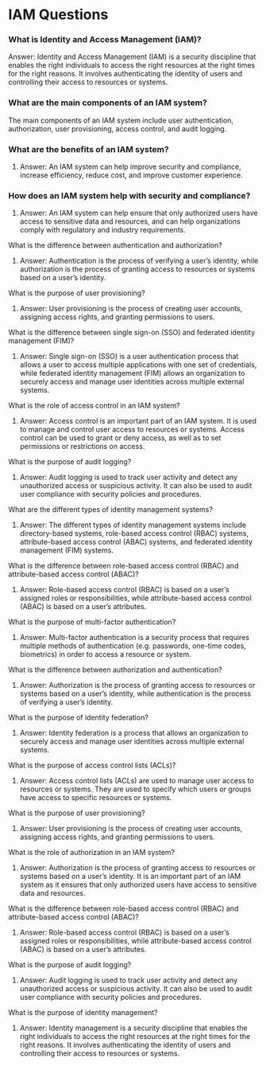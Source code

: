 # IAM Questions

### What is Identity and Access Management (IAM)?

Answer: Identity and Access Management (IAM) is a security discipline that enables the right individuals to access the right resources at the right times for the right reasons. It involves authenticating the identity of users and controlling their access to resources or systems.

### What are the main components of an IAM system?

The main components of an IAM system include user authentication, authorization, user provisioning, access control, and audit logging.

### What are the benefits of an IAM system?

1. Answer: An IAM system can help improve security and compliance, increase efficiency, reduce cost, and improve customer experience.

### How does an IAM system help with security and compliance?

1. Answer: An IAM system can help ensure that only authorized users have access to sensitive data and resources, and can help organizations comply with regulatory and industry requirements.

What is the difference between authentication and authorization?

1. Answer: Authentication is the process of verifying a user’s identity, while authorization is the process of granting access to resources or systems based on a user’s identity.

What is the purpose of user provisioning?

1. Answer: User provisioning is the process of creating user accounts, assigning access rights, and granting permissions to users.

What is the difference between single sign-on (SSO) and federated identity management (FIM)?

1. Answer: Single sign-on (SSO) is a user authentication process that allows a user to access multiple applications with one set of credentials, while federated identity management (FIM) allows an organization to securely access and manage user identities across multiple external systems.

What is the role of access control in an IAM system?

1. Answer: Access control is an important part of an IAM system. It is used to manage and control user access to resources or systems. Access control can be used to grant or deny access, as well as to set permissions or restrictions on access.

What is the purpose of audit logging?

1. Answer: Audit logging is used to track user activity and detect any unauthorized access or suspicious activity. It can also be used to audit user compliance with security policies and procedures.

What are the different types of identity management systems?

1. Answer: The different types of identity management systems include directory-based systems, role-based access control (RBAC) systems, attribute-based access control (ABAC) systems, and federated identity management (FIM) systems.

What is the difference between role-based access control (RBAC) and attribute-based access control (ABAC)?

1. Answer: Role-based access control (RBAC) is based on a user’s assigned roles or responsibilities, while attribute-based access control (ABAC) is based on a user’s attributes.

What is the purpose of multi-factor authentication?

1. Answer: Multi-factor authentication is a security process that requires multiple methods of authentication (e.g. passwords, one-time codes, biometrics) in order to access a resource or system.

What is the difference between authorization and authentication?

1. Answer: Authorization is the process of granting access to resources or systems based on a user’s identity, while authentication is the process of verifying a user’s identity.

What is the purpose of identity federation?

1. Answer: Identity federation is a process that allows an organization to securely access and manage user identities across multiple external systems.

What is the purpose of access control lists (ACLs)?

1. Answer: Access control lists (ACLs) are used to manage user access to resources or systems. They are used to specify which users or groups have access to specific resources or systems.

What is the purpose of user provisioning?

1. Answer: User provisioning is the process of creating user accounts, assigning access rights, and granting permissions to users.

What is the role of authorization in an IAM system?

1. Answer: Authorization is the process of granting access to resources or systems based on a user’s identity. It is an important part of an IAM system as it ensures that only authorized users have access to sensitive data and resources.

What is the difference between role-based access control (RBAC) and attribute-based access control (ABAC)?

1. Answer: Role-based access control (RBAC) is based on a user’s assigned roles or responsibilities, while attribute-based access control (ABAC) is based on a user’s attributes.

What is the purpose of audit logging?

1. Answer: Audit logging is used to track user activity and detect any unauthorized access or suspicious activity. It can also be used to audit user compliance with security policies and procedures.

What is the purpose of identity management?

1. Answer: Identity management is a security discipline that enables the right individuals to access the right resources at the right times for the right reasons. It involves authenticating the identity of users and controlling their access to resources or systems.
